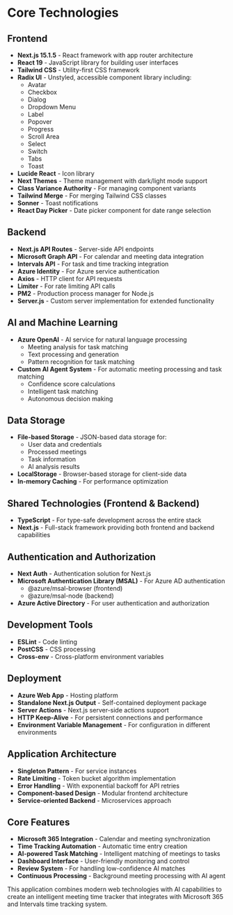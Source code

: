 # Core Technologies

## Frontend
- **Next.js 15.1.5** - React framework with app router architecture
- **React 19** - JavaScript library for building user interfaces
- **Tailwind CSS** - Utility-first CSS framework
- **Radix UI** - Unstyled, accessible component library including:
  - Avatar
  - Checkbox
  - Dialog
  - Dropdown Menu
  - Label
  - Popover
  - Progress
  - Scroll Area
  - Select
  - Switch
  - Tabs
  - Toast
- **Lucide React** - Icon library
- **Next Themes** - Theme management with dark/light mode support
- **Class Variance Authority** - For managing component variants
- **Tailwind Merge** - For merging Tailwind CSS classes
- **Sonner** - Toast notifications
- **React Day Picker** - Date picker component for date range selection

## Backend
- **Next.js API Routes** - Server-side API endpoints
- **Microsoft Graph API** - For calendar and meeting data integration
- **Intervals API** - For task and time tracking integration
- **Azure Identity** - For Azure service authentication
- **Axios** - HTTP client for API requests
- **Limiter** - For rate limiting API calls
- **PM2** - Production process manager for Node.js
- **Server.js** - Custom server implementation for extended functionality

## AI and Machine Learning
- **Azure OpenAI** - AI service for natural language processing
  - Meeting analysis for task matching
  - Text processing and generation
  - Pattern recognition for task matching
- **Custom AI Agent System** - For automatic meeting processing and task matching
  - Confidence score calculations
  - Intelligent task matching
  - Autonomous decision making

## Data Storage
- **File-based Storage** - JSON-based data storage for:
  - User data and credentials
  - Processed meetings
  - Task information
  - AI analysis results
- **LocalStorage** - Browser-based storage for client-side data
- **In-memory Caching** - For performance optimization

## Shared Technologies (Frontend & Backend)
- **TypeScript** - For type-safe development across the entire stack
- **Next.js** - Full-stack framework providing both frontend and backend capabilities

## Authentication and Authorization
- **Next Auth** - Authentication solution for Next.js
- **Microsoft Authentication Library (MSAL)** - For Azure AD authentication
  - @azure/msal-browser (frontend)
  - @azure/msal-node (backend)
- **Azure Active Directory** - For user authentication and authorization

## Development Tools
- **ESLint** - Code linting
- **PostCSS** - CSS processing
- **Cross-env** - Cross-platform environment variables

## Deployment
- **Azure Web App** - Hosting platform
- **Standalone Next.js Output** - Self-contained deployment package
- **Server Actions** - Next.js server-side actions support
- **HTTP Keep-Alive** - For persistent connections and performance
- **Environment Variable Management** - For configuration in different environments

## Application Architecture
- **Singleton Pattern** - For service instances
- **Rate Limiting** - Token bucket algorithm implementation
- **Error Handling** - With exponential backoff for API retries
- **Component-based Design** - Modular frontend architecture
- **Service-oriented Backend** - Microservices approach

## Core Features
- **Microsoft 365 Integration** - Calendar and meeting synchronization
- **Time Tracking Automation** - Automatic time entry creation
- **AI-powered Task Matching** - Intelligent matching of meetings to tasks
- **Dashboard Interface** - User-friendly monitoring and control
- **Review System** - For handling low-confidence AI matches
- **Continuous Processing** - Background meeting processing with AI agent

This application combines modern web technologies with AI capabilities to create an intelligent meeting time tracker that integrates with Microsoft 365 and Intervals time tracking system. 